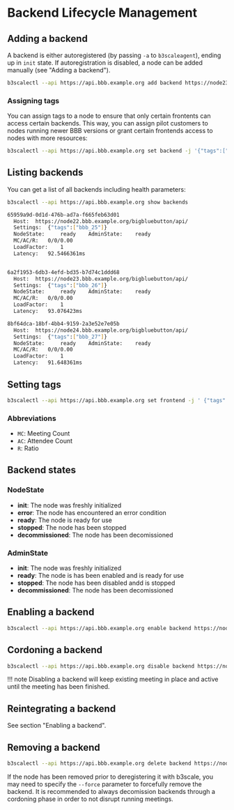 # Backend Lifecycle Management

## Adding a backend

A backend is either autoregistered (by passing `-a` to `b3scaleagent`), ending up in `init` state.
If autoregistration is disabled, a node can be added manually (see "Adding a backend").

```bash
b3scalectl --api https://api.bbb.example.org add backend https://node23.bbb.example.org
```

### Assigning tags

You can assign tags to a node to ensure that only certain frontents can access certain backends. This
way, you can assign pilot customers to nodes running newer BBB versions or grant certain frontends access to nodes with more resources:

```bash
b3scalectl --api https://api.bbb.example.org set backend -j '{"tags":["bbb_26"]}' https://node23.bbb.example.org
```
## Listing backends

You can get a list of all backends including health parameters:

```bash
b3scalectl --api https://api.bbb.example.org show backends

65959a9d-0d1d-476b-ad7a-f665feb63d01
  Host:	 https://node22.bbb.example.org/bigbluebutton/api/
  Settings:	 {"tags":["bbb_25"]}
  NodeState:     ready	  AdminState:	 ready
  MC/AC/R:	 0/0/0.00
  LoadFactor:	 1
  Latency:	 92.5466361ms


6a2f1953-6db3-4efd-bd35-b7d74c1ddd68
  Host:	 https://node23.bbb.example.org/bigbluebutton/api/
  Settings:	 {"tags":["bbb_26"]}
  NodeState:	 ready	  AdminState:	 ready
  MC/AC/R:	 0/0/0.00
  LoadFactor:	 1
  Latency:	 93.076423ms

8bf64dca-18bf-4bb4-9159-2a3e52e7e05b
  Host:	 https://node24.bbb.example.org/bigbluebutton/api/
  Settings:	 {"tags":["bbb_27"]}
  NodeState:	 ready	  AdminState:	 ready
  MC/AC/R:	 0/0/0.00
  LoadFactor:	 1
  Latency:	 91.648361ms
```

## Setting tags

```bash
b3scalectl --api https://api.bbb.example.org set frontend -j ' {"tags":["bbb_28"]}' https://node22.bbb.example.org/bigbluebutton/api/
```

### Abbreviations

* `MC`: Meeting Count
* `AC`: Attendee Count
* `R`: Ratio

## Backend states

### NodeState

* **init**: The node was freshly initialized
* **error**: The node has encountered an error condition
* **ready**: The node is ready for use
* **stopped**: The node has been stopped
* **decommissioned**: The node has been decomissioned

### AdminState

* **init**: The node was freshly initialized
* **ready**: The node is has been enabled and is ready for use
* **stopped**: The node has been disabled andd is stopped
* **decommissioned**: The node has been decomissioned
## Enabling a backend

```bash
b3scalectl --api https://api.bbb.example.org enable backend https://node23.bbb.example.org
```

## Cordoning a backend

```bash
b3scalectl --api https://api.bbb.example.org disable backend https://node23.bbb.example.org
```
!!! note
    Disabling a backend will keep existing meeting in place and active until the meeting has been finished.

## Reintegrating a backend

See section "Enabling a backend".

## Removing a backend

```bash
b3scalectl --api https://api.bbb.example.org delete backend https://node23.bbb.example.org
```

If the node has been removed prior to deregistering it with b3scale, you may need to specify
the `--force` parameter to forcefully remove the backend. It is recommended to always decomission backends through a cordoning phase in order to not disrupt running meetings.